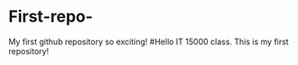 # First-repo-
My first github repository so exciting!
#Hello IT 15000 class. This is my first repository!
